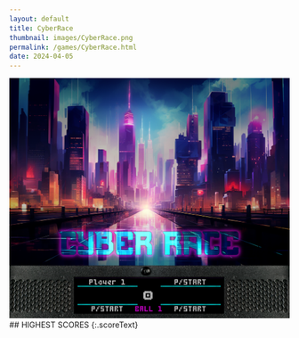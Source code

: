 ```yaml
---
layout: default
title: CyberRace
thumbnail: images/CyberRace.png
permalink: /games/CyberRace.html
date: 2024-04-05
---
```


<img src="../images/CyberRace.png" class="gameThumbnail img-fluid mx-auto align-middle">
## HIGHEST SCORES
{:.scoreText}

